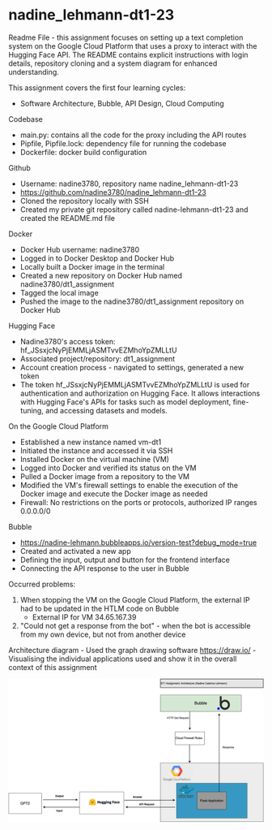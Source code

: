 # nadine_lehmann-dt1-23

Readme File - this assignment focuses on setting up a text completion system on the Google Cloud Platform that uses a proxy to interact with the Hugging Face API. The README contains explicit instructions with login details, repository cloning and a system diagram for enhanced understanding.

This assignment covers the first four learning cycles:
- Software Architecture, Bubble, API Design, Cloud Computing

Codebase
- main.py: contains all the code for the proxy including the API routes
- Pipfile, Pipfile.lock: dependency file for running the codebase
- Dockerfile: docker build configuration

Github
- Username: nadine3780, repository name nadine_lehmann-dt1-23
- https://github.com/nadine3780/nadine_lehmann-dt1-23
- Cloned the repository locally with SSH
- Created my private git repository called nadine-lehmann-dt1-23 and created the README.md file
	
Docker 
- Docker Hub username: nadine3780
- Logged in to Docker Desktop and Docker Hub
- Locally built a Docker image in the terminal
- Created a new repository on Docker Hub named nadine3780/dt1_assignment
- Tagged the local image
- Pushed the image to the nadine3780/dt1_assignment repository on Docker Hub

Hugging Face 
- Nadine3780's access token: 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
- Associated project/repository: dt1_assignment
- Account creation process - navigated to settings, generated a new token
- The token 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 is used for authentication and authorization on Hugging Face. It allows interactions with Hugging Face's APIs for tasks such as model deployment, fine-tuning, and accessing datasets and models.

On the Google Cloud Platform
- Established a new instance named vm-dt1
- Initiated the instance and accessed it via SSH
- Installed Docker on the virtual machine (VM)
- Logged into Docker and verified its status on the VM
- Pulled a Docker image from a repository to the VM
- Modified the VM's firewall settings to enable the execution of the Docker image and execute the Docker image as needed 
- Firewall: No restrictions on the ports or protocols, authorized IP ranges 0.0.0.0/0

Bubble
- https://nadine-lehmann.bubbleapps.io/version-test?debug_mode=true
- Created and activated a new app
- Defining the input, output and button for the frontend interface
- Connecting the API response to the user in Bubble

Occurred problems: 
1. When stopping the VM on the Google Cloud Platform, the external IP had to be updated in the HTLM code on Bubble
   - External IP for VM 34.65.167.39
2. "Could not get a response from the bot" - when the bot is accessible from my own device, but not from another device


Architecture diagram
	- Used the graph drawing software https://draw.io/
	- Visualising the individual applications used and show it in the overall context of this assignment


 ![Architecture diagram](https://github.com/nadine3780/nadine_lehmann-dt1-23/blob/main/DT1-architecture_Nadine%20Caterina%20Lehmann.drawio.png)

	
